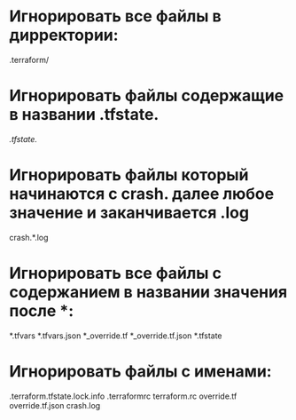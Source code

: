 # Игнорировать все файлы в дирректории:
.terraform/

# Игнорировать файлы содержащие в названии .tfstate.
*.tfstate.*

# Игнорировать файлы который начинаются с crash. далее любое значение и заканчивается .log
crash.*.log
# Игнорировать все файлы с содержанием в названии значения после *:
*.tfvars
*.tfvars.json
*_override.tf
*_override.tf.json
*.tfstate
# Игнорировать файлы с именами:
.terraform.tfstate.lock.info
.terraformrc
terraform.rc
override.tf
override.tf.json
crash.log

